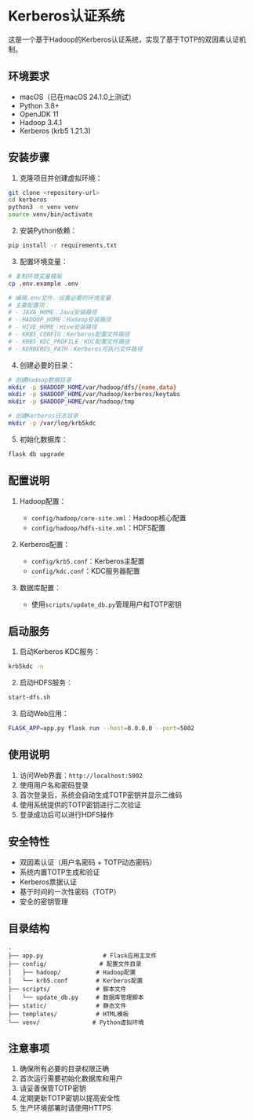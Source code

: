 # Kerberos认证系统

这是一个基于Hadoop的Kerberos认证系统，实现了基于TOTP的双因素认证机制。

## 环境要求

- macOS（已在macOS 24.1.0上测试）
- Python 3.8+
- OpenJDK 11
- Hadoop 3.4.1
- Kerberos (krb5 1.21.3)

## 安装步骤

1. 克隆项目并创建虚拟环境：
```bash
git clone <repository-url>
cd kerberos
python3 -m venv venv
source venv/bin/activate
```

2. 安装Python依赖：
```bash
pip install -r requirements.txt
```

3. 配置环境变量：
```bash
# 复制环境变量模板
cp .env.example .env

# 编辑.env文件，设置必要的环境变量
# 主要配置项：
# - JAVA_HOME：Java安装路径
# - HADOOP_HOME：Hadoop安装路径
# - HIVE_HOME：Hive安装路径
# - KRB5_CONFIG：Kerberos配置文件路径
# - KRB5_KDC_PROFILE：KDC配置文件路径
# - KERBEROS_PATH：Kerberos可执行文件路径
```

4. 创建必要的目录：
```bash
# 创建Hadoop数据目录
mkdir -p $HADOOP_HOME/var/hadoop/dfs/{name,data}
mkdir -p $HADOOP_HOME/var/hadoop/kerberos/keytabs
mkdir -p $HADOOP_HOME/var/hadoop/tmp

# 创建Kerberos日志目录
mkdir -p /var/log/krb5kdc
```

5. 初始化数据库：
```bash
flask db upgrade
```

## 配置说明

1. Hadoop配置：
   - `config/hadoop/core-site.xml`：Hadoop核心配置
   - `config/hadoop/hdfs-site.xml`：HDFS配置

2. Kerberos配置：
   - `config/krb5.conf`：Kerberos主配置
   - `config/kdc.conf`：KDC服务器配置

3. 数据库配置：
   - 使用`scripts/update_db.py`管理用户和TOTP密钥

## 启动服务

1. 启动Kerberos KDC服务：
```bash
krb5kdc -n
```

2. 启动HDFS服务：
```bash
start-dfs.sh
```

3. 启动Web应用：
```bash
FLASK_APP=app.py flask run --host=0.0.0.0 --port=5002
```

## 使用说明

1. 访问Web界面：`http://localhost:5002`
2. 使用用户名和密码登录
3. 首次登录后，系统会自动生成TOTP密钥并显示二维码
4. 使用系统提供的TOTP密钥进行二次验证
5. 登录成功后可以进行HDFS操作

## 安全特性

- 双因素认证（用户名密码 + TOTP动态密码）
- 系统内置TOTP生成和验证
- Kerberos票据认证
- 基于时间的一次性密码（TOTP）
- 安全的密钥管理

## 目录结构

```
.
├── app.py                 # Flask应用主文件
├── config/               # 配置文件目录
│   ├── hadoop/          # Hadoop配置
│   └── krb5.conf        # Kerberos配置
├── scripts/             # 脚本文件
│   └── update_db.py     # 数据库管理脚本
├── static/              # 静态文件
├── templates/           # HTML模板
└── venv/               # Python虚拟环境
```

## 注意事项

1. 确保所有必要的目录权限正确
2. 首次运行需要初始化数据库和用户
3. 请妥善保管TOTP密钥
4. 定期更新TOTP密钥以提高安全性
5. 生产环境部署时请使用HTTPS 
